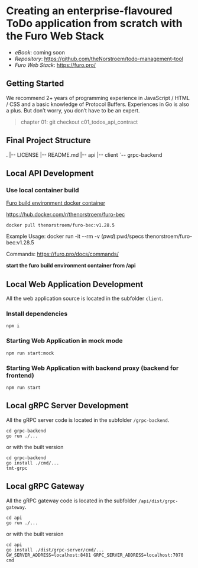 # Creating an enterprise-flavoured ToDo application from scratch with the Furo Web Stack

- _eBook_: coming soon
- _Repository_: https://github.com/theNorstroem/todo-management-tool
- _Furo Web Stack_: https://furo.pro/

## Getting Started
We recommend 2+ years of programming experience in JavaScript / HTML / CSS and a basic knowledge of Protocol Buffers. Experiences in Go is also a plus. But don’t worry, you don’t have to be an expert.

> chapter 01: git checkout c01_todos_api_contract
 
## Final Project Structure
.
|-- LICENSE
|-- README.md
|-- api
|-- client
`-- grpc-backend

## Local API Development

### Use local container build
[Furo build environment docker container](https://github.com/theNorstroem/furoBEC)

https://hub.docker.com/r/thenorstroem/furo-bec

```shell script
docker pull thenorstroem/furo-bec:v1.28.5
```

Example Usage: docker run -it --rm -v $(pwd):$pwd/specs thenorstroem/furo-bec:v1.28.5

Commands: https://furo.pro/docs/commands/

**start the furo build environment container from /api**

## Local Web Application Development
All the web application source is located in the subfolder `client`.

### Install dependencies
```
npm i
```

### Starting Web Application in mock mode
```
npm run start:mock
```

### Starting Web Application with backend proxy (backend for frontend)
```
npm run start
```

## Local gRPC Server Development
All the gRPC server code is located in the subfolder `/grpc-backend`.

```
cd grpc-backend
go run ./...
```

or with the built version
```
cd grpc-backend
go install ./cmd/...
tmt-grpc
```

## Local gRPC Gateway
All the gRPC gateway code is located in the subfolder `/api/dist/grpc-gateway`.

```
cd api
go run ./...
```

or with the built version
```
cd api
go install ./dist/grpc-server/cmd/...
GW_SERVER_ADDRESS=localhost:8481 GRPC_SERVER_ADDRESS=localhost:7070 cmd

```

